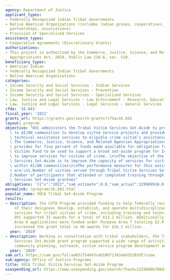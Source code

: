 ```yaml
---
agency: Department of Justice
applicant_types:
- Federally Recognized lndian Tribal Governments
- Native American Organizations (includes lndian groups, cooperatives, corporations,
  partnerships, associations)
- Provision of Specialized Services
assistance_types:
- Cooperative Agreements (Discretionary Grants)
authorizations:
- This project is authorized by the Commerce, Justice, Science, and Related Agencies
  Appropriations Act, 2019, Public Law 116-6, sec. 510.
beneficiary_types:
- American Indian
- Federally Recognized Indian Tribal Governments
- Native American Organizations
categories:
- Income Security and Social Services - Indian Services
- Income Security and Social Services - Prevention
- Income Security and Social Services - Specialized Services
- Law, Justice and Legal Services - Law Enforcement - Research, Education, Training
- Law, Justice and Legal Services - Legal Services - General Services
cfda: '16.841'
fiscal_year: '2022'
grants_url: https://grants.gov/search-grants?cfda=16.841
layout: program
objective: "OVC administers the Tribal Victim Services Set-Aside to provide support\
  \ to AI/AN communities to develop victim service projects and provide training and\
  \ technical assistance services to eligible crime victim’s assistance programs.\
  \ The Commerce, Justice, Science, and Related Agencies Appropriations Act, 2019,\
  \ provides for five percent of funds made available for obligation from the Crime\
  \ Victims Fund to be used to support a broad set-aside program for Indian tribes\
  \ to improve services for victims of crime. \n\nThe objective of the Tribal Victim\
  \ Services Set-Aside is to improve the capacity of services for victims of crime\
  \ within AI/AN communities\n\nThe performance measures for this assistance listing\
  \ are:\n1.Number of victims served through Tribal Victim Services Set-Aside grantees\n\
  2.Number of participants that attended or completed training through Tribal Victim\
  \ Services Set-Aside grantees"
obligations: '[{"x":"2022","sam_estimate":0.0,"sam_actual":129989910.0,"usa_spending_actual":120893839.0},{"x":"2023","sam_estimate":95000000.0,"sam_actual":0.0,"usa_spending_actual":78432016.05},{"x":"2024","sam_estimate":95000000.0,"sam_actual":0.0,"usa_spending_actual":0.0}]'
permalink: /program/16.841.html
popular_name: VOCA Tribal Set-Aside Program
results:
- description: the CVTA Program provided funding to help federally recognized tribes
    of their designees develop, establish, and operate multidisciplinary trauma informed
    services for tribal victims of crime, including training and technical assistance.
    OVC supported 32 awards for a total of $13.2 million. Additionally, eight Purpose
    Area 6 applications were funded under Purpose Area 7 totaling $2.9 million. This
    increased the grant total to 40 awards for $16.2 million.
  year: '2019'
- description: Working in consultation with tribal stakeholders, the Tribal Victim
    Services Set-Aside grant program supported a wide range of activities including
    community planning, outreach, victim service program development and implementation.
  year: '2020'
sam_url: https://sam.gov/fal/aa031754643c4d10b71343abb55282df/view
sub-agency: Office of Justice Programs
title: VOCA Tribal Victim Services Set-Aside Program
usaspending_url: https://www.usaspending.gov/search/?hash=1529666b788d27323dab3012cade006b
---
```

